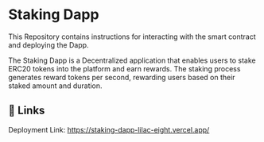 
# Staking Dapp


This Repository contains instructions for interacting with the smart contract and deploying the Dapp.

The Staking Dapp is a Decentralized application that enables users to stake ERC20 tokens into the platform and earn rewards.
The staking process generates reward tokens per second, rewarding users based on their staked amount and duration.


## 🔗 Links

Deployment Link: 
https://staking-dapp-lilac-eight.vercel.app/
